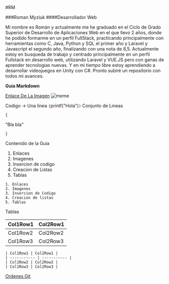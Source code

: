 #RM

###Roman Myziuk
####Desarrollador Web

Mi nombre es Román y actualmente me he graduado en el Ciclo de Grado Superior de Desarrollo de Aplicaciones Web en el que llevo 2 años, donde he podido formarme en un perfil FullStack, practicando principalmente con herramientas como C, Java, Python y SQL el primer año y Laravel y Javascript el segundo año, finalizando con una nota de 8,5. Actualmente estoy en busqueda de trabajo y centrado principalmente en un perfil Fullstack en desarrollo web, utilizando Laravel y VUE.JS pero con ganas de aprender tecnologias nuevas. Y en mi tiempo libre estoy aprendiendo a desarrollar videojuegos en Unity con C#. Pronto subiré un repositorio con todos mi avances.

**Guia Markdown**

[Enlace De La Imagen](https://www.linkedin.com/in/roman-myziuk/)
![meme](https://static.wikia.nocookie.net/valorant/images/f/fe/Just_Business_Spray.png/revision/latest/scale-to-width-down/512?cb=20210927173058)


Codigo -> Una linea
`(`printf("Hola")`)`
Conjunto de Lineas
```
{
```
"Bla bla"
```
}
```

Contenido de la Guia

1. Enlaces
2. Imagenes
3. Insercion de codigo
4. Creacion de Listas
5. Tablas
```
1. Enlaces
2. Imagenes
3. Insercion de Codigo
4. Creacion de listas
5. Tablas
```
Tablas

| Col1Row1 | Col2Row1 |
| ----------- | ----------- |
| Col1Row2 | Col2Row2 |
| Col1Row3 | Col2Row3 |

```
| Col1Row1 | Col2Row1 |
| ----------- | ----------- |
| Col1Row2 | Col2Row2 |
| Col1Row3 | Col2Row3 |

```

[Ordenes Git](git.md)
